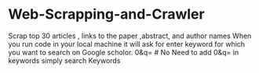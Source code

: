 # Web-Scrapping-and-Crawler
Scrap top 30 articles , links to the paper ,abstract, and author names
When you run code in your local machine it will ask for enter keyword for which you want to search on Google scholor.
0&q=<your keyword> # No Need to add 0&q= in keywords
  simply search Keywords
 
